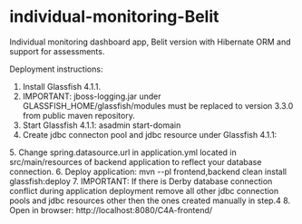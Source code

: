 # individual-monitoring-Belit
Individual monitoring dashboard app, Belit version with Hibernate ORM and support for assessments. 

Deployment instructions:

1.	Install Glassfish 4.1.1.
2.	IMPORTANT: jboss-logging.jar under GLASSFISH_HOME/glassfish/modules must be replaced to version 3.3.0 from public maven repository.
3.	Start Glassfish 4.1.1:
asadmin start-domain
4.	Create jdbc connecton pool and jdbc resource under Glassfish 4.1.1:
<jdbc-resource pool-name="c4aPool" object-type="system-admin" jndi-name="jdbc/__c4aDB"></jdbc-resource>
<jdbc-connection-pool is-isolation-level-guaranteed="false" datasource-classname="org.postgresql.ds.PGSimpleDataSource" name="c4aPool" res-type="javax.sql.DataSource">
5.	Change spring.datasource.url in application.yml located in src/main/resources of backend application to reflect your database connection.
6.	Deploy application:
mvn --pl frontend,backend clean install glassfish:deploy
7.	IMPORTANT: If there is Derby database connection conflict during application deployment remove all other jdbc connection pools and jdbc resources other then the ones created manually in step.4
8.	Open in browser:
http://localhost:8080/C4A-frontend/
